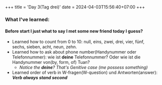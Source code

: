 +++
title = 'Day 3(Tag drei)'
date = 2024-04-03T15:56:40+07:00
+++

### What I've learned:
#### Before start I just what to say I met some new friend today I guess?
- Learned how to count from 0 to 10: null, eins, zwei, drei, vier, fünf, sechs, sieben, acht, neun, zehn.
- Learned how to ask about phone number(Handynummer oder Telefonnummer): wie ist **deine** Telefonnummer? Oder wie ist die Handynummer von(by, form, of) Tuan?
    - *Notice the __deine__? That's Genitive case (me possess something)*
- Learned order of verb in W-fragen(W-question) und Antworten(answer): ___Verb always stand second___
